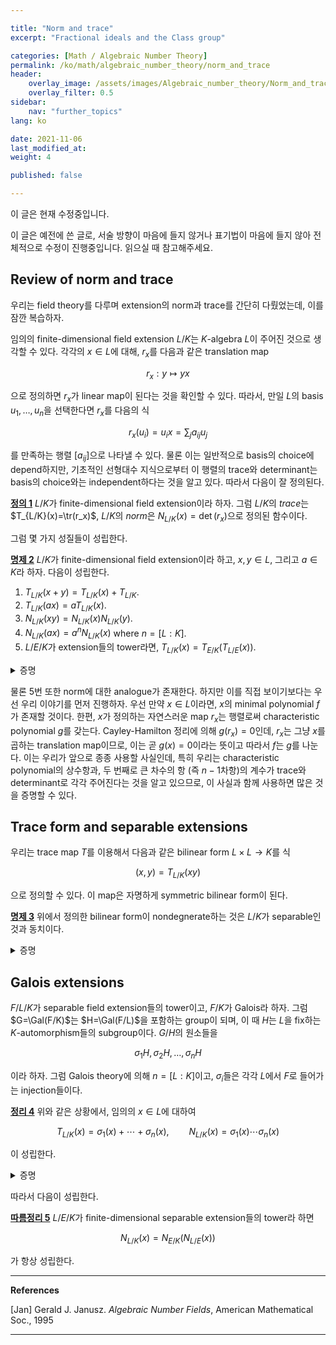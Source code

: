 ```yaml
---

title: "Norm and trace"
excerpt: "Fractional ideals and the Class group"

categories: [Math / Algebraic Number Theory]
permalink: /ko/math/algebraic_number_theory/norm_and_trace
header:
    overlay_image: /assets/images/Algebraic_number_theory/Norm_and_trace.png
    overlay_filter: 0.5
sidebar: 
    nav: "further_topics"
lang: ko

date: 2021-11-06
last_modified_at:
weight: 4

published: false

---
```


<div class="notice--warning" markdown="1">

이 글은 현재 수정중입니다.

이 글은 예전에 쓴 글로, 서술 방향이 마음에 들지 않거나 표기법이 마음에 들지 않아 전체적으로 수정이 진행중입니다. 읽으실 때 참고해주세요.

</div>


## Review of norm and trace

우리는 field theory를 다루며 extension의 norm과 trace를 간단히 다뤘었는데, 이를 잠깐 복습하자.

임의의 finite-dimensional field extension $L/K$는 $K$-algebra $L$이 주어진 것으로 생각할 수 있다. 각각의 $x\in L$에 대해, $r_x$를 다음과 같은 translation map

$$r_x:y\mapsto yx$$

으로 정의하면 $r_x$가 linear map이 된다는 것을 확인할 수 있다. 따라서, 만일 $L$의 basis $u_1,\ldots, u_n$을 선택한다면 $r_x$를 다음의 식

$$r_x(u_i)=u_ix=\sum_j a_{ij}u_j$$

를 만족하는 행렬 $[a_{ij}]$으로 나타낼 수 있다. 물론 이는 일반적으로 basis의 choice에 depend하지만, 기초적인 선형대수 지식으로부터 이 행렬의 trace와 determinant는 basis의 choice와는 independent하다는 것을 알고 있다. 따라서 다음이 잘 정의된다.

<div class="definition" markdown="1">

<ins id="df1">**정의 1**</ins> $L/K$가 finite-dimensional field extension이라 하자. 그럼 $L/K$의 *trace*는 $T_{L/K}(x)=\tr(r_x)$, $L/K$의 *norm*은 $N_{L/K}(x)=\det(r_x)$으로 정의된 함수이다.

</div>

그럼 몇 가지 성질들이 성립한다.

<div class="proposition" markdown="1">

<ins id="pp2">**명제 2**</ins> $L/K$가 finite-dimensional field extension이라 하고, $x,y\in L$, 그리고 $a\in K$라 하자. 다음이 성립한다.

1. $T_{L/K}(x+y)=T_{L/K}(x)+T_{L/K}$.
2. $T_{L/K}(ax)=aT_{L/K}(x)$.
3. $N_{L/K}(xy)=N_{L/K}(x)N_{L/K}(y)$.
4. $N_{L/K}(ax)=a^nN_{L/K}(x)$ where $n=[L:K]$.
5. $L/E/K$가 extension들의 tower라면, $T_{L/K}(x)=T_{E/K}(T_{L/E}(x))$.

</div>
<details class="proof" markdown="1">
<summary>증명</summary>

우선, $r_{x+y}=r_x+r_y$이므로 trace의 linearity에 의하여 1번과 2번이 성립한다. 또, $r_{xy}=r_xr_y$가 성립하므로, 3번은 determinant의 multiplicative property로부터 자명하다. 4번도 마찬가지로 determinant의 성질이다.

따라서 5번 성질만 보이면 충분하다. $(a\_i)\_{1\leq i\leq s}$들이 $E/K$의 basis이고, $(b\_j)\_{1\leq j\leq t}$들이 $L/E$의 basis라 하자. 우선 $T_{L/E}(x)$와 $T_{E/K}(y)$를 각각 계산해보자. 각각의 $i=1,2,\ldots s$에 대하여, 

$$xb_j=\sum_{q=1}^t\beta^{(j)}_q(x)b_q$$

라 하자. 그럼 $T_{L/E}(x)$의 값은 단순히 diagonal들의 합인

$$T_{L/E}(x)=\sum_{j=1}^t\beta_j^{(j)}(x)$$

가 된다. 이와 비슷하게, $T_{E/K}(y)$를 계산하기 위해

$$ya_i=\sum_{p=1}^s\alpha^{(i)}_p(y)a_p$$

라 하면

$$T_{E/K}(y)=\sum_{i=1}^s\alpha_i^{(i)}(y)$$

가 성립한다. 따라서

$$T_{E/K}(T_{L/E}(x))=\sum_{i=1}^s\alpha_i^{(i)}\left(\sum_{j=1}^t\beta_j^{(j)}(x)\right)=\sum_{i=1}^s\sum_{j=1}^t\alpha_i^{(i)}(\beta_j^{(j)}(x))$$

이다. 한편, $a_ib_j$들의 모임이 $L/K$의 basis가 되므로, 마찬가지의 계산을 이번에는 $L/K$에서 해 보면, 고정된 pair $(i,j)$에 대하여

$$xa_ib_j=a_i(xb_j)=\left(\sum_{q=1}^t\beta_q^{(j)}(x)b_q\right)a_i=\sum_{p=1}^s\alpha_p^{(i)}\left(\sum_{q=1}^t\beta_q^{(j)}(x)b_q\right)a_p=\sum_{p=1}^s\sum_{q=1}^t\alpha_p^{(i)}(\beta_q^{(j)}(x))a_pb_q$$

가 된다. 따라서 $T_{L/K}(x)$는 diagonal들의 합

$$T_{L/K}(x)=\sum_{i=1}^s\sum_{j=1}^t\alpha_i^{(i)}(\beta_j^{(j)}(x))$$

이 되므로, 이를 앞선 식과 연립하면 5번을 얻는다. 

</details>

물론 5번 또한 norm에 대한 analogue가 존재한다. 하지만 이를 직접 보이기보다는 우선 우리 이야기를 먼저 진행하자. 우선 만약 $x\in L$이라면, $x$의 minimal polynomial $f$가 존재할 것이다. 한편, $x$가 정의하는 자연스러운 map $r_x$는 행렬로써 characteristic polynomial $g$를 갖는다. Cayley-Hamilton 정리에 의해 $g(r_x)=0$인데, $r_x$는 그냥 $x$를 곱하는 translation map이므로, 이는 곧 $g(x)=0$이라는 뜻이고 따라서 $f$는 $g$를 나눈다. 이는 우리가 앞으로 종종 사용할 사실인데, 특히 우리는 characteristic polynomial의 상수항과, 두 번째로 큰 차수의 항 (즉 $n-1$차항)의 계수가 trace와 determinant로 각각 주어진다는 것을 알고 있으므로, 이 사실과 함께 사용하면 많은 것을 증명할 수 있다.

## Trace form and separable extensions

우리는 trace map $T$를 이용해서 다음과 같은 bilinear form $L\times L\rightarrow K$를 식

$$(x,y)=T_{L/K}(xy)$$

으로 정의할 수 있다. 이 map은 자명하게 symmetric bilinear form이 된다. 

<div class="proposition" markdown="1">

<ins id="pp3">**명제 3**</ins> 위에서 정의한 bilinear form이 nondegnerate하는 것은 $L/K$가 separable인 것과 동치이다. 

</div>
<details class="proof" markdown="1">
<summary>증명</summary>

우선 $L/K$가 separable이라 가정하자. 그럼 primitive element theorem에 의해, $L=K(\theta)$인 $\theta\in L$이 존재한다. 이제 $1,\theta, \ldots, \theta^{n-1}$이 $L/K$의 basis를 이루므로, 위에서 정의한 bilinear form이 nondegenerate인 것은 이 basis에 대한 다음의 Gram matrix

$$\begin{pmatrix}(1,1)&(1,\theta)&\cdots&(1,\theta^{n-1})\\ (\theta,1)&(\theta,\theta)&\cdots&(\theta, \theta^{n-1})\\ \vdots&\vdots&\ddots&\vdots\\ (\theta^{n-1},1)&(\theta^{n-1},\theta)&\cdots&(\theta^{n-1},\theta^{n-1})\end{pmatrix}$$

이 nonsingular인 것과 동치이다. $f$가 $\theta$의 minimal polynomial이라 하자. 그럼 $f$의 degree는 $[L:K]$와 같다. 적당한 splitting field $E$에 대하여, $f$를

$$f(\x)=(\x-\theta_1)(\x-\theta_2)\cdots(\x-\theta_n),\quad \theta=\theta_1$$

이라 쓸 수 있고, $f$는 separable이므로 이들 $\theta_i$들은 모두 서로 다르다. 한편, $\theta$의 (linear map $r_\theta$로서의) characteristic polynomial 또한 마찬가지로 degree $n$이므로, $f$가 정확하게 $\theta$의 characteristic polynomial이 된다. 따라서 $f$의 $\x^{n-1}$의 계수를 비교하면,

$$T_{L/K}(\theta)=\theta_1+\theta_2+\cdots+\theta_n$$

을 얻는다. 한편, $r_\theta$의 characteristic polynomial $f$가 linear factor들로 정확하게 split하므로, $r_\theta$를 나타내는 행렬은 diagonalizable하고, 따라서 이 행렬을 $M_\theta$라 하면 다음의 식

$$U^{-1}M_\theta U=\begin{pmatrix}\theta_1&0&\cdots&0\\ 0&\theta_2&\cdots&0\\ \vdots&\vdots&\ddots&\vdots\\ 0&0&\cdots&\theta_n\end{pmatrix}$$

이 성립한다. 이제 양 변을 거듭제곱하면

$$U^{-1}M_\theta^k U=\begin{pmatrix}\theta_1^k&0&\cdots&0\\ 0&\theta_2^k&\cdots&0\\ \vdots&\vdots&\ddots&\vdots\\ 0&0&\cdots&\theta_n^k\end{pmatrix}$$

를 얻으므로, 이를 통해 앞선 식을 일반화하여

$$T_{L/K}(\theta^k)=\theta_1^k+\theta_2^k+\cdots+\theta_n^k$$

라 할 수 있다. 행렬 $V$를 다음의 식

$$V=\begin{pmatrix}1&1&\cdots&1\\ \theta_1&\theta_2&\cdots&\theta_n\\ \theta_1^2&\theta_2^2&\cdots&\theta_n^2\\ \vdots&\vdots&\ddots&\vdots\\ \theta_1^{n-1}&\theta_2^{n-1}&\cdots&\theta_n^{n-1}\end{pmatrix}$$

으로 정의하면, $VV^t$의 각 성분은 정확히

$$\sum_k\theta_k^{i-1}\theta_k^{j-1}=\sum\theta_k^{i+j-2}=T_{L/K}(\theta^{i-1}\theta^{j-1}$$

이므로, $VV^t$가 Gram matrix가 된다. 한편, $\theta_i$들이 모두 다르므로 $V$의 determinant

$$\det V=\prod_{i>j}(\theta_i-\theta_j)$$

는 0이 아니고, 따라서 Gram matrix 또한 nonsignular이다. 

이제 반대방향을 보여야 한다. $L/K$가 separable이 아니라 하면, $K$는 characteristic $p$를 가진다. $L$에 대한 $K$의 relative separable closure를 $F$라 하자. 그럼 임의의 $x\in L\setminus F$와 $y\in L$에 대해 $(x,y)=0$이 성립한다. 즉, bilinear form $(-,-)$이 degenerate한다. 이를 증명하기 위해 우리는 두 가지 경우를 나눠 생각한다.

1. 우선 $xy\not\in F$라 하자. 그럼 적당한 $a\in F$가 존재하여, $xy$의 $F$에 대한 minimal polynomial은 $\x^p-a$이다. 한편, $L/F$에서 $xy$의 characteristic polynomial은 이제 degree를 고려하면 $(\x^p-a)^{p^{m-1}}$이 되어야 하므로 ($[L:F]=p^m$), 이 식을 전개한 후 trace를 살펴보면 $T_{L/F}(xy)=0$임을 알고 따라서 trace의 transitivity에 의해 $T_{L/K}(xy)=0$이 성립한다. 

2. 이제 $xy\in F$인 경우를 생각하면, $T_{L/F}(xy)=xyT_{L/F}(1)$이고, $T_{L/F}=p^m$이므로 마찬가지로 $T_{L/F}(xy)=0$이 되어 transitivity에 의해 $T_{L/K}(xy)=0$이다. 

</details> 

## Galois extensions

$F/L/K$가 separable field extension들의 tower이고, $F/K$가 Galois라 하자. 그럼 $G=\Gal(F/K)$는 $H=\Gal(F/L)$을 포함하는 group이 되며, 이 때 $H$는 $L$을 fix하는 $K$-automorphism들의 subgroup이다. $G/H$의 원소들을

$$\sigma_1H,\sigma_2H,\ldots, \sigma_nH$$

이라 하자. 그럼 Galois theory에 의해 $n=[L:K]$이고, $\sigma_i$들은 각각 $L$에서 $F$로 들어가는 injection들이다.  

<div class="proposition" markdown="1">

<ins id="thm4">**정리 4**</ins> 위와 같은 상황에서, 임의의 $x\in L$에 대하여 

$$T_{L/K}(x)=\sigma_1(x)+\cdots+\sigma_n(x),\qquad N_{L/K}(x)=\sigma_1(x)\cdots\sigma_n(x)$$

이 성립한다.

</div>
<details class="proof" markdown="1">
<summary>증명</summary>

임의의 $x\in L$에 대하여, $x$의 $K$에 대한 minimal polynomial을 $q(\x)$라 하자. 그럼 앞서 살펴본 것과 같이, $q$는 정확히 $r_x:K(x)\rightarrow K(x)$의 characteristic polynomial이 된다. 이제 $[L:K(x)]=d$, $[K(x):K]=m$이라 하면 $L$은 $d$개의 $K(x)$들의 direct sum이 되고, 따라서 $x$의 characteristic polynomial은 $q(\x)^d$가 된다. 이제 $x_1,\ldots, x_m$이 $q(\x)$의 근이라 하고, $x=x_1$이라 하자. 즉,

$$q(\x)=\prod(\x-x_i)$$

이다. 그럼 $L$ 위에서 $r_x$의 characteristic polynomial은 $q(\x)^d$이므로, 이를 전개한 후 계수를 비교해보면

$$T_{L/K}(x)=d(x_1+\cdots+x_m),\qquad N_{L/K}(x)=(x_1x_2\ldots x_m)^d$$

임을 알 수 있다. 이제 $H_1$을 $K(x)$를 fix하는 $G$의 subgroup이라 하자. 그럼 $K\subset K(x)$이므로, $H\subset H_1$이고 $d=[H_1:H]$, $m=[G:H_1]$이다. 이들 coset이 

$$\gamma_1 H\cup\cdots\cup\gamma_dH=H_1,\qquad \tau_1H_1\cup\cdots\cup\tau_mH_1=G$$

으로 나타났다 하자. 첫째 식을 둘째 식에 넣으면, $H$에 대한 $G$의 coset들의 representative들이 $\tau_i\gamma_j$로 주어지는 것을 확인할 수 있다. 어차피 $\sigma_k$와, 이에 해당되는 $\tau_i\gamma_j$는 $H$의 원소, 즉 $x$를 fix하는 morphism만큼만 차이나므로 우리는 trace와 norm을 계산할 때 방금 구한 representative들 $\tau_i\gamma_j$들을 이용해도 된다. 그럼 $\gamma_j(x)=x$가 항상 성립하므로, 적당한 renumbering을 통해 $\tau(x)=x_i$라 할 수 있고, 따라서

$$\begin{aligned}\sum_k\sigma_k(x)&=\sum_i\sum_j\tau_i\gamma_j(x)=d\sum_i\tau_i(x)=d\sum_i x_i=T_{L/K}(x)\\ \prod_k\sigma_k(x)&=\prod_i\prod_j\tau_i\gamma_j(x)=\prod_i\tau_i(x^d)=\left(\prod_i x_i\right)^d=N_{L/K}(x))\end{aligned}$$

이 성립한다. 

</details>

따라서 다음이 성립한다.

<div class="proposition" markdown="1">

<ins id="crl5">**따름정리 5**</ins> $L/E/K$가 finite-dimensional separable extension들의 tower라 하면 

$$N_{L/K}(x)=N_{E/K}(N_{L/E}(x))$$

가 항상 성립한다.
</div>


---

**References**

[Jan] Gerald J. Janusz. *Algebraic Number Fields*, American  Mathematical Soc., 1995

---
